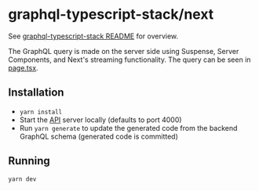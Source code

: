 # graphql-typescript-stack/next

See [graphql-typescript-stack README](../README.md) for overview.

The GraphQL query is made on the server side using Suspense, Server Components, and Next's streaming functionality. The query can be seen in [page.tsx](./app/page.tsx).

## Installation

- `yarn install`
- Start the [API](../api/README.md) server locally (defaults to port 4000)
- Run `yarn generate` to update the generated code from the backend GraphQL schema (generated code is committed)

## Running

`yarn dev`
